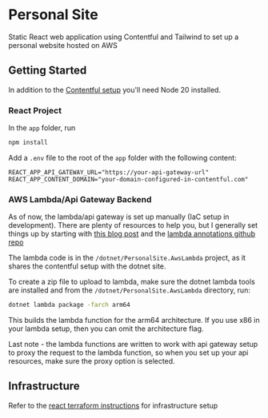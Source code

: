 # Personal Site

Static React web application using Contentful and Tailwind to set up a personal website hosted on AWS 


## Getting Started

In addition to the [Contentful setup](../README.md#getting-started) you'll need Node 20 installed.

### React Project
In the `app` folder, run

```bash
npm install
```
Add a `.env` file to the root of the `app` folder with the following content: 
```.env
REACT_APP_API_GATEWAY_URL="https://your-api-gateway-url"
REACT_APP_CONTENT_DOMAIN="your-domain-configured-in-contentful.com"
```

### AWS Lambda/Api Gateway Backend
As of now, the lambda/api gateway is set up manually (IaC setup in development). There are plenty of resources to help you, but I generally set things up by starting with
[this blog post](https://aws.amazon.com/blogs/developer/net-lambda-annotations-framework/) and the [lambda annotations github repo](https://github.com/aws/aws-lambda-dotnet/blob/master/Libraries/src/Amazon.Lambda.Annotations/README.md)

The lambda code is in the `/dotnet/PersonalSite.AwsLambda` project, as it shares the contentful setup with the dotnet site.

To create a zip file to upload to lambda, make sure the dotnet lambda tools are installed and from the `/dotnet/PersonalSite.AwsLambda` directory, run:

```bash
dotnet lambda package -farch arm64
```
This builds the lambda function for the arm64 architecture. If you use x86 in your lambda setup, then you can omit the architecture flag.

Last note - the lambda functions are written to work with api gateway setup to proxy the request to the lambda function, so when you set up your api resources, make sure the proxy option is selected.

## Infrastructure
Refer to the [react terraform instructions](../infrastructure/react-s3/README.md) for infrastructure setup